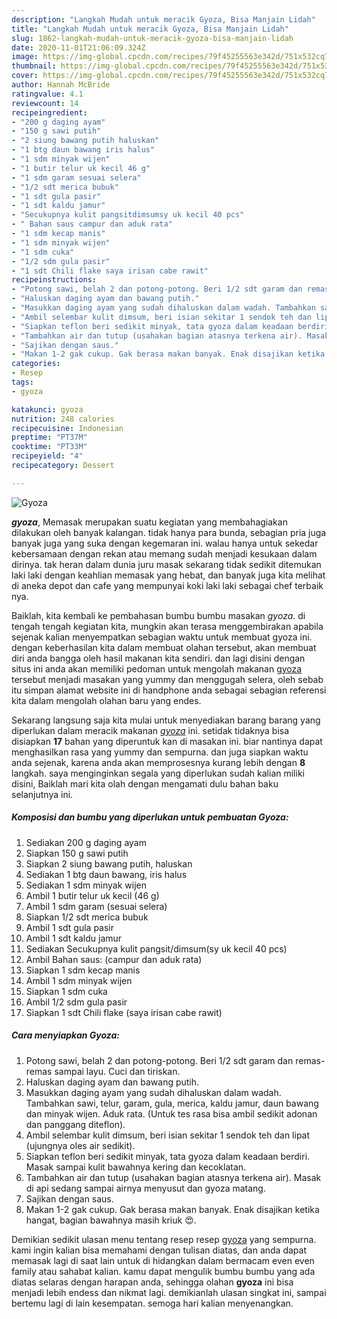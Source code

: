 ```yaml
---
description: "Langkah Mudah untuk meracik Gyoza, Bisa Manjain Lidah"
title: "Langkah Mudah untuk meracik Gyoza, Bisa Manjain Lidah"
slug: 1862-langkah-mudah-untuk-meracik-gyoza-bisa-manjain-lidah
date: 2020-11-01T21:06:09.324Z
image: https://img-global.cpcdn.com/recipes/79f45255563e342d/751x532cq70/gyoza-foto-resep-utama.jpg
thumbnail: https://img-global.cpcdn.com/recipes/79f45255563e342d/751x532cq70/gyoza-foto-resep-utama.jpg
cover: https://img-global.cpcdn.com/recipes/79f45255563e342d/751x532cq70/gyoza-foto-resep-utama.jpg
author: Hannah McBride
ratingvalue: 4.1
reviewcount: 14
recipeingredient:
- "200 g daging ayam"
- "150 g sawi putih"
- "2 siung bawang putih haluskan"
- "1 btg daun bawang iris halus"
- "1 sdm minyak wijen"
- "1 butir telur uk kecil 46 g"
- "1 sdm garam sesuai selera"
- "1/2 sdt merica bubuk"
- "1 sdt gula pasir"
- "1 sdt kaldu jamur"
- "Secukupnya kulit pangsitdimsumsy uk kecil 40 pcs"
- " Bahan saus campur dan aduk rata"
- "1 sdm kecap manis"
- "1 sdm minyak wijen"
- "1 sdm cuka"
- "1/2 sdm gula pasir"
- "1 sdt Chili flake saya irisan cabe rawit"
recipeinstructions:
- "Potong sawi, belah 2 dan potong-potong. Beri 1/2 sdt garam dan remas-remas sampai layu. Cuci dan tiriskan."
- "Haluskan daging ayam dan bawang putih."
- "Masukkan daging ayam yang sudah dihaluskan dalam wadah. Tambahkan sawi, telur, garam, gula, merica, kaldu jamur, daun bawang dan minyak wijen. Aduk rata. (Untuk tes rasa bisa ambil sedikit adonan dan panggang diteflon)."
- "Ambil selembar kulit dimsum, beri isian sekitar 1 sendok teh dan lipat (ujungnya oles air sedikit)."
- "Siapkan teflon beri sedikit minyak, tata gyoza dalam keadaan berdiri. Masak sampai kulit bawahnya kering dan kecoklatan."
- "Tambahkan air dan tutup (usahakan bagian atasnya terkena air). Masak di api sedang sampai airnya menyusut dan gyoza matang."
- "Sajikan dengan saus."
- "Makan 1-2 gak cukup. Gak berasa makan banyak. Enak disajikan ketika hangat, bagian bawahnya masih kriuk 😍."
categories:
- Resep
tags:
- gyoza

katakunci: gyoza 
nutrition: 248 calories
recipecuisine: Indonesian
preptime: "PT37M"
cooktime: "PT33M"
recipeyield: "4"
recipecategory: Dessert

---
```



![Gyoza](https://img-global.cpcdn.com/recipes/79f45255563e342d/751x532cq70/gyoza-foto-resep-utama.jpg)

<b><i>gyoza</i></b>, Memasak merupakan suatu kegiatan yang membahagiakan dilakukan oleh banyak kalangan. tidak hanya para bunda, sebagian pria juga banyak juga yang suka dengan kegemaran ini. walau hanya untuk sekedar kebersamaan dengan rekan atau memang sudah menjadi kesukaan dalam dirinya. tak heran dalam dunia juru masak sekarang tidak sedikit ditemukan laki laki dengan keahlian memasak yang hebat, dan banyak juga kita melihat di aneka depot dan cafe yang mempunyai koki laki laki sebagai chef terbaik nya.

Baiklah, kita kembali ke pembahasan bumbu bumbu masakan <i>gyoza</i>. di tengah tengah kegiatan kita, mungkin akan terasa menggembirakan apabila sejenak kalian menyempatkan sebagian waktu untuk membuat gyoza ini. dengan keberhasilan kita dalam membuat olahan tersebut, akan membuat diri anda bangga oleh hasil makanan kita sendiri. dan lagi disini dengan situs ini anda akan memiliki pedoman untuk mengolah makanan <u>gyoza</u> tersebut menjadi masakan yang yummy dan menggugah selera, oleh sebab itu simpan alamat website ini di handphone anda sebagai sebagian referensi kita dalam mengolah olahan baru yang endes.




Sekarang langsung saja kita mulai untuk menyediakan barang barang yang diperlukan dalam meracik makanan <u><i>gyoza</i></u> ini. setidak tidaknya bisa disiapkan <b>17</b> bahan yang diperuntuk kan di masakan ini. biar nantinya dapat menghasilkan rasa yang yummy dan sempurna. dan juga siapkan waktu anda sejenak, karena anda akan memprosesnya kurang lebih dengan <b>8</b> langkah. saya menginginkan segala yang diperlukan sudah kalian miliki disini, Baiklah mari kita olah dengan mengamati dulu bahan baku selanjutnya ini.

<!--inarticleads1-->

##### Komposisi dan bumbu yang diperlukan untuk pembuatan Gyoza:

1. Sediakan 200 g daging ayam
1. Siapkan 150 g sawi putih
1. Siapkan 2 siung bawang putih, haluskan
1. Sediakan 1 btg daun bawang, iris halus
1. Sediakan 1 sdm minyak wijen
1. Ambil 1 butir telur uk kecil (46 g)
1. Ambil 1 sdm garam (sesuai selera)
1. Siapkan 1/2 sdt merica bubuk
1. Ambil 1 sdt gula pasir
1. Ambil 1 sdt kaldu jamur
1. Sediakan Secukupnya kulit pangsit/dimsum(sy uk kecil 40 pcs)
1. Ambil  Bahan saus: (campur dan aduk rata)
1. Siapkan 1 sdm kecap manis
1. Ambil 1 sdm minyak wijen
1. Siapkan 1 sdm cuka
1. Ambil 1/2 sdm gula pasir
1. Siapkan 1 sdt Chili flake (saya irisan cabe rawit)




<!--inarticleads2-->

##### Cara menyiapkan Gyoza:

1. Potong sawi, belah 2 dan potong-potong. Beri 1/2 sdt garam dan remas-remas sampai layu. Cuci dan tiriskan.
1. Haluskan daging ayam dan bawang putih.
1. Masukkan daging ayam yang sudah dihaluskan dalam wadah. Tambahkan sawi, telur, garam, gula, merica, kaldu jamur, daun bawang dan minyak wijen. Aduk rata. (Untuk tes rasa bisa ambil sedikit adonan dan panggang diteflon).
1. Ambil selembar kulit dimsum, beri isian sekitar 1 sendok teh dan lipat (ujungnya oles air sedikit).
1. Siapkan teflon beri sedikit minyak, tata gyoza dalam keadaan berdiri. Masak sampai kulit bawahnya kering dan kecoklatan.
1. Tambahkan air dan tutup (usahakan bagian atasnya terkena air). Masak di api sedang sampai airnya menyusut dan gyoza matang.
1. Sajikan dengan saus.
1. Makan 1-2 gak cukup. Gak berasa makan banyak. Enak disajikan ketika hangat, bagian bawahnya masih kriuk 😍.




Demikian sedikit ulasan menu tentang resep resep <u>gyoza</u> yang sempurna. kami ingin kalian bisa memahami dengan tulisan diatas, dan anda dapat memasak lagi di saat lain untuk di hidangkan dalam bermacam even even family atau sahabat kalian. kamu dapat mengulik bumbu bumbu yang ada diatas selaras dengan harapan anda, sehingga olahan <b>gyoza</b> ini bisa menjadi lebih endess dan nikmat lagi. demikianlah ulasan singkat ini, sampai bertemu lagi di lain kesempatan. semoga hari kalian menyenangkan.
